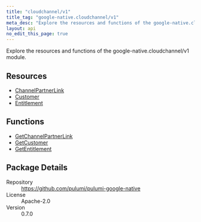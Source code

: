 ```yaml
---
title: "cloudchannel/v1"
title_tag: "google-native.cloudchannel/v1"
meta_desc: "Explore the resources and functions of the google-native.cloudchannel/v1 module."
layout: api
no_edit_this_page: true
---
```


<!-- WARNING: this file was generated by Pulumi Docs Generator. -->
<!-- Do not edit by hand unless you're certain you know what you are doing! -->

Explore the resources and functions of the google-native.cloudchannel/v1 module.

<h2 id="resources">Resources</h2>
<ul class="api">
    <li><a href="channelpartnerlink" title="ChannelPartnerLink"><span class="symbol resource"></span>ChannelPartnerLink</a></li>
    <li><a href="customer" title="Customer"><span class="symbol resource"></span>Customer</a></li>
    <li><a href="entitlement" title="Entitlement"><span class="symbol resource"></span>Entitlement</a></li>
</ul>

<h2 id="functions">Functions</h2>
<ul class="api">
    <li><a href="getchannelpartnerlink" title="GetChannelPartnerLink"><span class="symbol function"></span>GetChannelPartnerLink</a></li>
    <li><a href="getcustomer" title="GetCustomer"><span class="symbol function"></span>GetCustomer</a></li>
    <li><a href="getentitlement" title="GetEntitlement"><span class="symbol function"></span>GetEntitlement</a></li>
</ul>

<h2 id="package-details">Package Details</h2>
<dl class="package-details">
	<dt>Repository</dt>
	<dd><a href="https://github.com/pulumi/pulumi-google-native">https://github.com/pulumi/pulumi-google-native</a></dd>
	<dt>License</dt>
	<dd>Apache-2.0</dd>
	<dt>Version</dt>
	<dd>0.7.0</dd>
</dl>

